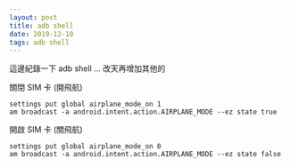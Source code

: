 ```yaml
---
layout: post
title: adb shell
date: 2019-12-10
tags: adb shell
---
```


這邊紀錄一下 adb shell ... 改天再增加其他的 

關閉 SIM 卡 (開飛航)
```
settings put global airplane_mode_on 1
am broadcast -a android.intent.action.AIRPLANE_MODE --ez state true
```

開啟 SIM 卡 (關飛航)
```
settings put global airplane_mode_on 0
am broadcast -a android.intent.action.AIRPLANE_MODE --ez state false
```
